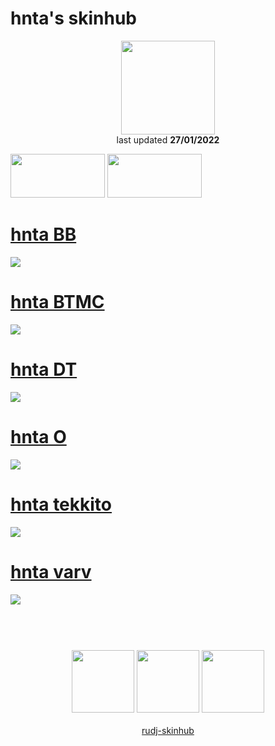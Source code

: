 # hnta's skinhub
<p align="center">
<a href="https://osu.ppy.sh/users/17685446">
  <img src="https://a.ppy.sh/17685446"  
       width="150"
       height="150"></a>
<br>
last updated <b>27/01/2022</b>
</p>

<a href="https://www.youtube.com/watch?v=kbbgypvGPgM">
<img src="https://i.imgur.com/uDyKiLi.png"
       width="151" 
       height="70"/></a>

<a href="https://void.idle.host/lilith/">
<img src="https://i.imgur.com/WPSNbSx.png"
       width="151" 
       height="70"/></a>

# [hnta BB](https://github.com/rudj-skinhub/woal/raw/tyfh/hnta/hnta%20BB.osk)
[![](https://i.imgur.com/28E1hNb.jpeg)](https://github.com/rudj-skinhub/woal/raw/tyfh/hnta/hnta%20BB.osk)

# [hnta BTMC](https://github.com/rudj-skinhub/woal/raw/tyfh/hnta/hnta%20BTMC.osk)
[![](https://i.imgur.com/ugt27zu.jpeg)](https://github.com/rudj-skinhub/woal/raw/tyfh/hnta/hnta%20BTMC.osk)

# [hnta DT](https://github.com/rudj-skinhub/woal/raw/tyfh/hnta/hnta%20DT.osk)
[![](https://i.imgur.com/LGW8sJW.jpeg)](https://github.com/rudj-skinhub/woal/raw/tyfh/hnta/hnta%20DT.osk)

# [hnta O](https://github.com/rudj-skinhub/woal/raw/tyfh/hnta/hnta%20O.osk)
[![](https://i.imgur.com/rbGbPtY.jpeg)](https://github.com/rudj-skinhub/woal/raw/tyfh/hnta/hnta%20O.osk)

# [hnta tekkito](https://github.com/rudj-skinhub/woal/raw/tyfh/hnta/hnta%20tekkito.osk)
[![](https://i.imgur.com/qhqmDxc.jpeg)](https://github.com/rudj-skinhub/woal/raw/tyfh/hnta/hnta%20tekkito.osk)

# [hnta varv](https://github.com/rudj-skinhub/woal/raw/tyfh/hnta/hnta%20varv.osk)
[![](https://i.imgur.com/aR9zHpr.jpeg)](https://github.com/rudj-skinhub/woal/raw/tyfh/hnta/hnta%20varv.osk)

#
<p align="center">
  <br></br>
  <a href="https://www.twitch.tv/hhuntaa">
  <img src="https://i.imgur.com/HM030lk.png" 
       width="100" 
       height="100"></a>
  <a href="https://www.youtube.com/channel/UChxmLm19cpFURCFz-WrOzdQ">
  <img src="https://i.imgur.com/YWbDUUy.png"  
       width="100" 
       height="100"></a>
  <a href="https://twitter.com/aatnuh">
  <img src="https://i.imgur.com/PUQ5uWf.png" 
       width="100" 
       height="100"></a>
  <br></br>
  <a href="README.md">rudj-skinhub</a>
 </p>
